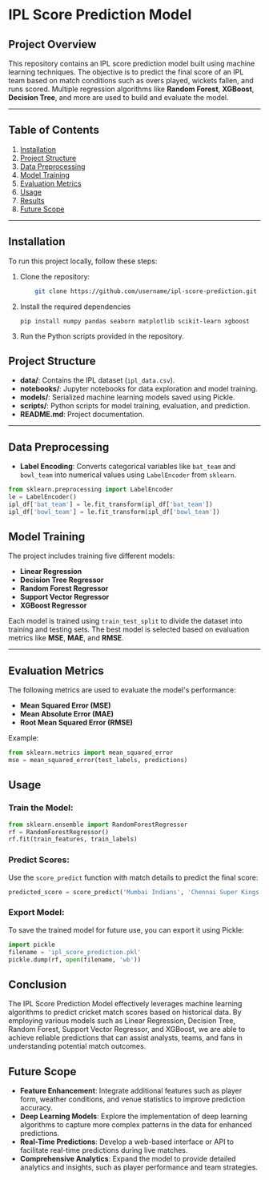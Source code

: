 # IPL Score Prediction Model

## Project Overview
This repository contains an IPL score prediction model built using machine learning techniques. The objective is to predict the final score of an IPL team based on match conditions such as overs played, wickets fallen, and runs scored. Multiple regression algorithms like **Random Forest**, **XGBoost**, **Decision Tree**, and more are used to build and evaluate the model.

---

## Table of Contents
1. [Installation](#installation)
2. [Project Structure](#project-structure)
3. [Data Preprocessing](#data-preprocessing)
4. [Model Training](#model-training)
5. [Evaluation Metrics](#evaluation-metrics)
6. [Usage](#usage)
7. [Results](#results)
8. [Future Scope](#future-enhancements)

---

## Installation

To run this project locally, follow these steps:

1. Clone the repository:
   ```bash
       git clone https://github.com/username/ipl-score-prediction.git

2. Install the required dependencies

       pip install numpy pandas seaborn matplotlib scikit-learn xgboost

3. Run the Python scripts provided in the repository.

## Project Structure

- **data/**: Contains the IPL dataset (`ipl_data.csv`).
- **notebooks/**: Jupyter notebooks for data exploration and model training.
- **models/**: Serialized machine learning models saved using Pickle.
- **scripts/**: Python scripts for model training, evaluation, and prediction.
- **README.md**: Project documentation.

---

## Data Preprocessing

- **Label Encoding**: Converts categorical variables like `bat_team` and `bowl_team` into numerical values using `LabelEncoder` from `sklearn`.

```python
from sklearn.preprocessing import LabelEncoder
le = LabelEncoder()
ipl_df['bat_team'] = le.fit_transform(ipl_df['bat_team'])
ipl_df['bowl_team'] = le.fit_transform(ipl_df['bowl_team'])
```

## Model Training

The project includes training five different models:

- **Linear Regression**
- **Decision Tree Regressor**
- **Random Forest Regressor**
- **Support Vector Regressor**
- **XGBoost Regressor**

Each model is trained using `train_test_split` to divide the dataset into training and testing sets. The best model is selected based on evaluation metrics like **MSE**, **MAE**, and **RMSE**.

---

## Evaluation Metrics

The following metrics are used to evaluate the model's performance:

- **Mean Squared Error (MSE)**
- **Mean Absolute Error (MAE)**
- **Root Mean Squared Error (RMSE)**

Example:

```python
from sklearn.metrics import mean_squared_error
mse = mean_squared_error(test_labels, predictions)
```
## Usage

### Train the Model:

```python
from sklearn.ensemble import RandomForestRegressor
rf = RandomForestRegressor()
rf.fit(train_features, train_labels)
```

### Predict Scores:
Use the `score_predict` function with match details to predict the final score:

```python
predicted_score = score_predict('Mumbai Indians', 'Chennai Super Kings', 90, 3, 12, 30, 1)
```

### Export Model:
To save the trained model for future use, you can export it using Pickle:

```python
import pickle
filename = 'ipl_score_prediction.pkl'
pickle.dump(rf, open(filename, 'wb'))
```

## Conclusion
The IPL Score Prediction Model effectively leverages machine learning algorithms to predict cricket match scores based on historical data. By employing various models such as Linear Regression, Decision Tree, Random Forest, Support Vector Regressor, and XGBoost, we are able to achieve reliable predictions that can assist analysts, teams, and fans in understanding potential match outcomes.

## Future Scope
- **Feature Enhancement**: Integrate additional features such as player form, weather conditions, and venue statistics to improve prediction accuracy.
- **Deep Learning Models**: Explore the implementation of deep learning algorithms to capture more complex patterns in the data for enhanced predictions.
- **Real-Time Predictions**: Develop a web-based interface or API to facilitate real-time predictions during live matches.
- **Comprehensive Analytics**: Expand the model to provide detailed analytics and insights, such as player performance and team strategies.

